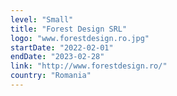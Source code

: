```yaml
---
level: "Small"
title: "Forest Design SRL"
logo: "www.forestdesign.ro.jpg"
startDate: "2022-02-01"
endDate: "2023-02-28"
link: "http://www.forestdesign.ro/"
country: "Romania"
---
```

